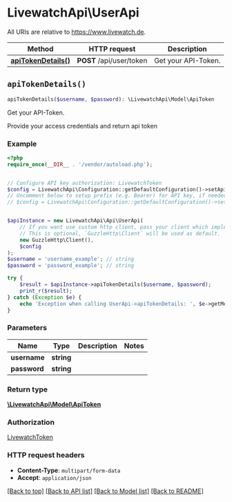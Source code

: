 # LivewatchApi\UserApi

All URIs are relative to https://www.livewatch.de.

Method | HTTP request | Description
------------- | ------------- | -------------
[**apiTokenDetails()**](UserApi.md#apiTokenDetails) | **POST** /api/user/token | Get your API-Token.


## `apiTokenDetails()`

```php
apiTokenDetails($username, $password): \LivewatchApi\Model\ApiToken
```

Get your API-Token.

Provide your access credentials and return api token

### Example

```php
<?php
require_once(__DIR__ . '/vendor/autoload.php');


// Configure API key authorization: LivewatchToken
$config = LivewatchApi\Configuration::getDefaultConfiguration()->setApiKey('auth-livewatch-token', 'YOUR_API_KEY');
// Uncomment below to setup prefix (e.g. Bearer) for API key, if needed
// $config = LivewatchApi\Configuration::getDefaultConfiguration()->setApiKeyPrefix('auth-livewatch-token', 'Bearer');


$apiInstance = new LivewatchApi\Api\UserApi(
    // If you want use custom http client, pass your client which implements `GuzzleHttp\ClientInterface`.
    // This is optional, `GuzzleHttp\Client` will be used as default.
    new GuzzleHttp\Client(),
    $config
);
$username = 'username_example'; // string
$password = 'password_example'; // string

try {
    $result = $apiInstance->apiTokenDetails($username, $password);
    print_r($result);
} catch (Exception $e) {
    echo 'Exception when calling UserApi->apiTokenDetails: ', $e->getMessage(), PHP_EOL;
}
```

### Parameters

Name | Type | Description  | Notes
------------- | ------------- | ------------- | -------------
 **username** | **string**|  |
 **password** | **string**|  |

### Return type

[**\LivewatchApi\Model\ApiToken**](../Model/ApiToken.md)

### Authorization

[LivewatchToken](../../README.md#LivewatchToken)

### HTTP request headers

- **Content-Type**: `multipart/form-data`
- **Accept**: `application/json`

[[Back to top]](#) [[Back to API list]](../../README.md#endpoints)
[[Back to Model list]](../../README.md#models)
[[Back to README]](../../README.md)
